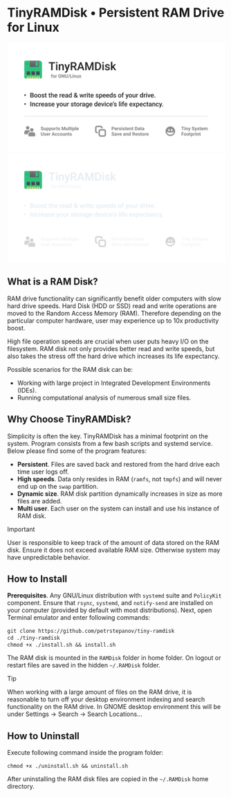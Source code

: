 TinyRAMDisk • Persistent RAM Drive for Linux
============================================

![TinyRAMDisk RAM Drive OpenGraph Image](./resources/og-tiny-ramdisk-light.png#gh-light-mode-only)
![TinyRAMDisk RAM Drive OpenGraph Image - Dark Theme](./resources/og-tiny-ramdisk-dark.png#gh-dark-mode-only)

What is a RAM Disk?
-------------------

RAM drive functionality can significantly benefit older computers with slow hard drive speeds. Hard Disk (HDD or SSD) read and write operations are moved to the Random Access Memory (RAM). Therefore depending on the particular computer hardware, user may experience up to 10x productivity boost. 

High file operation speeds are crucial when user puts heavy I/O on the filesystem. RAM disk not only provides better read and write speeds, but also takes the stress off the hard drive which increases its life expectancy.

Possible scenarios for the RAM disk can be:
* Working with large project in Integrated Development Environments (IDEs).
* Running computational analysis of numerous small size files.

Why Choose TinyRAMDisk?
------------------------

Simplicity is often the key. TinyRAMDisk has a minimal footprint on the system. Program consists from a few bash scripts and systemd service. Below please find some of the program features:

* **Persistent**. Files are saved back and restored from the hard drive each time user logs off. 
* **High speeds**. Data only resides in RAM (`ramfs`, not `tmpfs`) and will never end up on the `swap` partition.
* **Dynamic size**. RAM disk partition dynamically increases in size as more files are added.
* **Multi user**. Each user on the system can install and use his instance of RAM disk.

> [!IMPORTANT]
> User is responsible to keep track of the amount of data stored on the RAM disk. Ensure it does not exceed available RAM size. Otherwise system may have unpredictable behavior.

How to Install
--------------

**Prerequisites**. Any GNU/Linux distribution with `systemd` suite and `PolicyKit` component. Ensure that `rsync`, `systemd`, and `notify-send` are installed on your computer (provided by default with most distributions). Next, open Terminal emulator and enter following commands:

```
git clone https://github.com/petrstepanov/tiny-ramdisk
cd ./tiny-ramdisk
chmod +x ./install.sh && install.sh
```

The RAM disk is mounted in the `RAMDisk` folder in home folder. On logout or restart files are saved in the hidden `~/.RAMDisk` folder.

> [!TIP]
> When working with a large amount of files on the RAM drive, it is reasonable to turn off your desktop environment indexing and search functionality on the RAM drive. In GNOME desktop environment this will be under Settings → Search → Search Locations...

How to Uninstall
----------------

Execute following command inside the program folder:

```
chmod +x ./uninstall.sh && uninstall.sh
```

After uninstalling the RAM disk files are copied in the `~/.RAMDisk` home directory.
